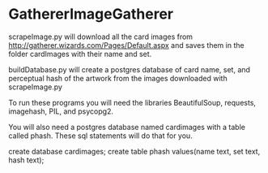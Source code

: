 # GathererImageGatherer


scrapeImage.py will download all the card images from http://gatherer.wizards.com/Pages/Default.aspx and saves them in the folder cardImages with their name and set.

buildDatabase.py will create a postgres database of card name, set, and perceptual hash of the artwork from the images downloaded with scrapeImage.py

To run these programs you will need the libraries BeautifulSoup, requests, imagehash, PIL, and psycopg2. 

You will also need a postgres database named cardimages with a table called phash. These sql statements will do that for you.

create database cardimages;
create table phash values(name text, set text, hash text);

